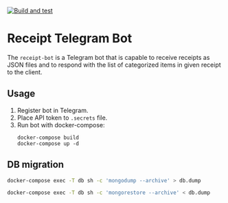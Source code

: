 [![Build and test](https://github.com/i-gulyaev/receipt-bot/actions/workflows/ci-tests.yml/badge.svg?branch=main&event=push)](https://github.com/i-gulyaev/receipt-bot/actions/workflows/ci-tests.yml)


# Receipt Telegram Bot

The `receipt-bot` is a Telegram bot that is capable to receive receipts as JSON files and to respond
with the list of categorized items in given receipt to the client.

## Usage

1. Register bot in Telegram.
2. Place API token to `.secrets` file.
3. Run bot with docker-compose:
   ```
   docker-compose build
   docker-compose up -d
   ```

## DB migration

```sh
docker-compose exec -T db sh -c 'mongodump --archive' > db.dump

docker-compose exec -T db sh -c 'mongorestore --archive' < db.dump
```

